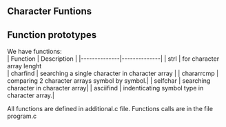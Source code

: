 ## Character Funtions 
## Function prototypes
We have functions:  
| Function     | Description     |
|--------------|--------------|
| strl | for character array lenght  
| charfind |   searching a single character in character array  | 
| chararrcmp |   comparing 2 character arrays symbol by symbol.| 
| selfchar |   searching character in character array| 
| asciifind |   indenticating symbol type in character array.| 

All functions are defined in additional.c file. Functions calls are in the file program.c
